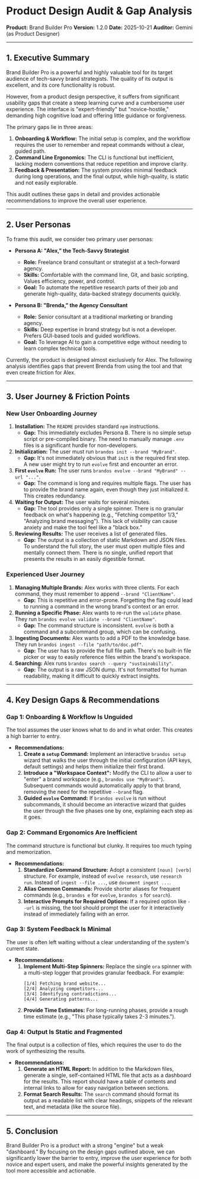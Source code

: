 # Product Design Audit & Gap Analysis

**Product:** Brand Builder Pro
**Version:** 1.2.0
**Date:** 2025-10-21
**Auditor:** Gemini (as Product Designer)

---

## 1. Executive Summary

Brand Builder Pro is a powerful and highly valuable tool for its target audience of tech-savvy brand strategists. The quality of its output is excellent, and its core functionality is robust.

However, from a product design perspective, it suffers from significant usability gaps that create a steep learning curve and a cumbersome user experience. The interface is "expert-friendly" but "novice-hostile," demanding high cognitive load and offering little guidance or forgiveness.

The primary gaps lie in three areas:
1.  **Onboarding & Workflow:** The initial setup is complex, and the workflow requires the user to remember and repeat commands without a clear, guided path.
2.  **Command Line Ergonomics:** The CLI is functional but inefficient, lacking modern conventions that reduce repetition and improve clarity.
3.  **Feedback & Presentation:** The system provides minimal feedback during long operations, and the final output, while high-quality, is static and not easily explorable.

This audit outlines these gaps in detail and provides actionable recommendations to improve the overall user experience.

---

## 2. User Personas

To frame this audit, we consider two primary user personas:

*   **Persona A: "Alex," the Tech-Savvy Strategist**
    *   **Role:** Freelance brand consultant or strategist at a tech-forward agency.
    *   **Skills:** Comfortable with the command line, Git, and basic scripting. Values efficiency, power, and control.
    *   **Goal:** To automate the repetitive research parts of their job and generate high-quality, data-backed strategy documents quickly.

*   **Persona B: "Brenda," the Agency Consultant**
    *   **Role:** Senior consultant at a traditional marketing or branding agency.
    *   **Skills:** Deep expertise in brand strategy but is not a developer. Prefers GUI-based tools and guided workflows.
    *   **Goal:** To leverage AI to gain a competitive edge without needing to learn complex technical tools.

Currently, the product is designed almost exclusively for Alex. The following analysis identifies gaps that prevent Brenda from using the tool and that even create friction for Alex.

---

## 3. User Journey & Friction Points

### New User Onboarding Journey

1.  **Installation:** The `README` provides standard `npm` instructions.
    *   **Gap:** This immediately excludes Persona B. There is no simple setup script or pre-compiled binary. The need to manually manage `.env` files is a significant hurdle for non-developers.
2.  **Initialization:** The user must run `brandos init --brand "MyBrand"`.
    *   **Gap:** It's not immediately obvious that `init` is the required first step. A new user might try to run `evolve` first and encounter an error.
3.  **First `evolve` Run:** The user runs `brandos evolve --brand "MyBrand" --url "..."`.
    *   **Gap:** The command is long and requires multiple flags. The user has to provide the brand name again, even though they just initialized it. This creates redundancy.
4.  **Waiting for Output:** The user waits for several minutes.
    *   **Gap:** The tool provides only a single spinner. There is no granular feedback on what's happening (e.g., "Fetching competitor 1/3," "Analyzing brand messaging"). This lack of visibility can cause anxiety and make the tool feel like a "black box."
5.  **Reviewing Results:** The user receives a list of generated files.
    *   **Gap:** The output is a collection of static Markdown and JSON files. To understand the full story, the user must open multiple files and mentally connect them. There is no single, unified report that presents the results in an easily digestible format.

### Experienced User Journey

1.  **Managing Multiple Brands:** Alex works with three clients. For each command, they must remember to append `--brand "ClientName"`.
    *   **Gap:** This is repetitive and error-prone. Forgetting the flag could lead to running a command in the wrong brand's context or an error.
2.  **Running a Specific Phase:** Alex wants to re-run the `validate` phase. They run `brandos evolve validate --brand "ClientName"`.
    *   **Gap:** The command structure is inconsistent. `evolve` is both a command and a subcommand group, which can be confusing.
3.  **Ingesting Documents:** Alex wants to add a PDF to the knowledge base. They run `brandos ingest --file "path/to/doc.pdf"`.
    *   **Gap:** The user has to provide the full file path. There's no built-in file picker or way to easily reference files within the brand's workspace.
4.  **Searching:** Alex runs `brandos search --query "sustainability"`.
    *   **Gap:** The output is a raw JSON dump. It's not formatted for human readability, making it difficult to quickly extract insights.

---

## 4. Key Design Gaps & Recommendations

### Gap 1: Onboarding & Workflow Is Unguided

The tool assumes the user knows what to do and in what order. This creates a high barrier to entry.

*   **Recommendations:**
    1.  **Create a `setup` Command:** Implement an interactive `brandos setup` wizard that walks the user through the initial configuration (API keys, default settings) and helps them initialize their first brand.
    2.  **Introduce a "Workspace Context":** Modify the CLI to allow a user to "enter" a brand workspace (e.g., `brandos use "MyBrand"`). Subsequent commands would automatically apply to that brand, removing the need for the repetitive `--brand` flag.
    3.  **Guided `evolve` Command:** If `brandos evolve` is run without subcommands, it should become an interactive wizard that guides the user through the five phases one by one, explaining each step as it goes.

### Gap 2: Command Ergonomics Are Inefficient

The command structure is functional but clunky. It requires too much typing and memorization.

*   **Recommendations:**
    1.  **Standardize Command Structure:** Adopt a consistent `[noun] [verb]` structure. For example, instead of `evolve research`, use `research run`. Instead of `ingest --file ...`, use `document ingest ...`.
    2.  **Alias Common Commands:** Provide shorter aliases for frequent commands (e.g., `brandos e` for `evolve`, `brandos s` for `search`).
    3.  **Interactive Prompts for Required Options:** If a required option like `--url` is missing, the tool should prompt the user for it interactively instead of immediately failing with an error.

### Gap 3: System Feedback Is Minimal

The user is often left waiting without a clear understanding of the system's current state.

*   **Recommendations:**
    1.  **Implement Multi-Step Spinners:** Replace the single `ora` spinner with a multi-step logger that provides granular feedback. For example:
        ```
        [1/4] Fetching brand website...
        [2/4] Analyzing competitors...
        [3/4] Identifying contradictions...
        [4/4] Generating patterns...
        ```
    2.  **Provide Time Estimates:** For long-running phases, provide a rough time estimate (e.g., "This phase typically takes 2-3 minutes.").

### Gap 4: Output Is Static and Fragmented

The final output is a collection of files, which requires the user to do the work of synthesizing the results.

*   **Recommendations:**
    1.  **Generate an HTML Report:** In addition to the Markdown files, generate a single, self-contained HTML file that acts as a dashboard for the results. This report should have a table of contents and internal links to allow for easy navigation between sections.
    2.  **Format Search Results:** The `search` command should format its output as a readable list with clear headings, snippets of the relevant text, and metadata (like the source file).

---

## 5. Conclusion

Brand Builder Pro is a product with a strong "engine" but a weak "dashboard." By focusing on the design gaps outlined above, we can significantly lower the barrier to entry, improve the user experience for both novice and expert users, and make the powerful insights generated by the tool more accessible and actionable.
